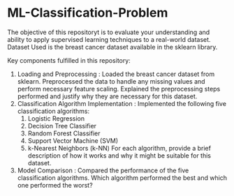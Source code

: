 # ML-Classification-Problem
The objective of this repositoryt is to evaluate your understanding and ability to apply supervised learning techniques to a real-world dataset. 
Dataset Used is the breast cancer dataset available in the sklearn library. 

Key components fulfilled in this repository: 

1. Loading and Preprocessing : Loaded the breast cancer dataset from sklearn.
    Preprocessed the data to handle any missing values and perform necessary feature scaling.
    Explained the preprocessing steps performed and justify why they are necessary for this dataset.
2. Classification Algorithm Implementation : Implemented the following five classification algorithms:
    1. Logistic Regression
    2. Decision Tree Classifier
    3. Random Forest Classifier
    4. Support Vector Machine (SVM)
    5. k-Nearest Neighbors (k-NN)
  For each algorithm, provide a brief description of how it works and why it might be suitable for this dataset.
3. Model Comparison : Compared the performance of the five classification algorithms.
   Which algorithm performed the best and which one performed the worst?
